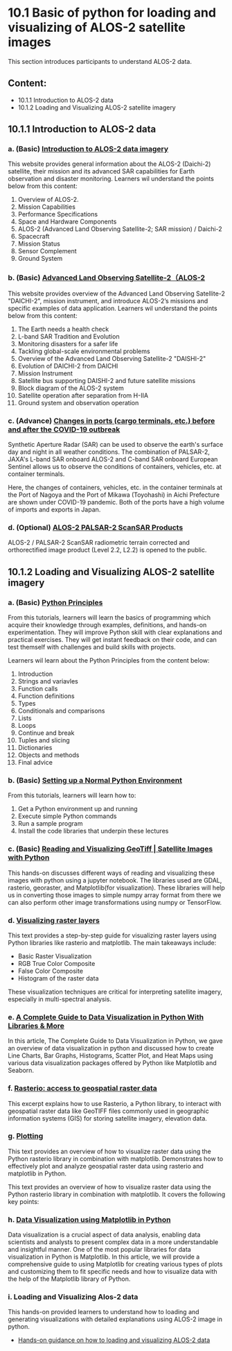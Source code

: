 # 10.1 Basic of python for loading and visualizing of ALOS-2 satellite images
This section introduces participants to understand ALOS-2 data.

## Content:
- 10.1.1 Introduction to ALOS-2 data
- 10.1.2 Loading and Visualizing ALOS-2 satellite imagery

## 10.1.1 Introduction to ALOS-2 data
### a. (Basic) [Introduction to ALOS-2 data imagery](https://www.eoportal.org/satellite-missions/alos-2#alos-2-advanced-land-observing-satellite-2-sar-mission--daichi-2)

This website provides general information about the ALOS-2 (Daichi-2) satellite, their mission and its advanced SAR capabilities for Earth observation and disaster monitoring.
Learners wil understand the points below from this content:
1. Overview of ALOS-2.
2. Mission Capabilities
3. Performance Specifications
4. Space and Hardware Components
5. ALOS-2 (Advanced Land Observing Satellite-2; SAR mission) / Daichi-2
6. Spacecraft
7. Mission Status
8. Sensor Complement 
9. Ground System

### b. (Basic) [Advanced Land Observing Satellite-2（ALOS-2](https://global.jaxa.jp/projects/sat/alos2/pdf/daichi2_e.pdf)

This website provides overview of the Advanced Land Observing Satellite-2 "DAICHI-2", mission instrument, and introduce ALOS-2’s missions and specific examples of data application.
Learners wil understand the points below from this content:
1. The Earth needs a health check
2. L-band SAR Tradition and Evolution
3. Monitoring disasters for a safer life
4. Tackling global-scale environmental problems
5. Overview of the Advanced Land Observing Satellite-2 "DAISHI-2"
6. Evolution of DAICHI-2 from DAICHI
7. Mission Instrument
8. Satellite bus supporting DAISHI-2 and future satellite missions
9. Block diagram of the ALOS-2 system
10. Satellite operation after separation from H-IIA
11. Ground system and observation operation


### c. (Advance) [Changes in ports (cargo terminals, etc.) before and after the COVID-19 outbreak](https://earth.jaxa.jp/covid19/industry/index.html)

Synthetic Aperture Radar (SAR) can be used to observe the earth's surface day and night in all weather conditions. The combination of PALSAR-2, JAXA's L-band SAR onboard ALOS-2 and C-band SAR onboard European Sentinel allows us to observe the conditions of containers, vehicles, etc. at container terminals. 

Here, the changes of containers, vehicles, etc. in the container terminals at the Port of Nagoya and the Port of Mikawa (Toyohashi) in Aichi Prefecture are shown under COVID-19 pandemic. Both of the ports have a high volume of imports and exports in Japan.

### d. (Optional) [ALOS-2 PALSAR-2 ScanSAR Products](https://www.eorc.jaxa.jp/ALOS/en/dataset/palsar2_l22_e.htm)
ALOS-2 / PALSAR-2 ScanSAR radiometric terrain corrected and orthorectified image product (Level 2.2, L2.2) is opened to the public.


## 10.1.2 Loading and Visualizing ALOS-2 satellite imagery

### a. (Basic) [Python Principles](http://pythonprinciples.com/)

From this tutorials, learners will learn the basics of programming which acquire their knowledge through examples, definitions, and hands-on experimentation. They will improve Python skill with clear explanations and practical exercises. They will get instant feedback on their code, and can test themself with challenges and build skills with projects.

Learners wil learn about the Python Principles from the content below:
1. Introduction
2. Strings and variavles
3. Function calls
4. Function definitions
5. Types
6. Conditionals and comparisons
7. Lists
8. Loops
9. Continue and break
10. Tuples and slicing
11. Dictionaries
12. Objects and methods
13. Final advice

### b. (Basic) [Setting up a Normal Python Environment](https://pygis.io/docs/b_getting_started.html#overview)

From this tutorials, learners will learn how to:
1. Get a Python environment up and running
2. Execute simple Python commands
3. Run a sample program
4. Install the code libraries that underpin these lectures

### c. (Basic) [Reading and Visualizing GeoTiff | Satellite Images with Python](https://towardsdatascience.com/reading-and-visualizing-geotiff-images-with-python-8dcca7a74510)

This hands-on discusses different ways of reading and visualizing these images with python using a jupyter notebook. The libraries used are GDAL, rasterio, georaster, and Matplotlib(for visualization). These libraries will help us in converting those images to simple numpy array format from there we can also perform other image transformations using numpy or TensorFlow.

### d. [Visualizing raster layers](https://automating-gis-processes.github.io/CSC/notebooks/L5/plotting-raster.html#Basic-plotting)

This text provides a step-by-step guide for visualizing raster layers using Python libraries like rasterio and matplotlib. The main takeaways include:
- Basic Raster Visualization 
- RGB True Color Composite
- False Color Composite
- Histogram of the raster data

These visualization techniques are critical for interpreting satellite imagery, especially in multi-spectral analysis.

### e. [A Complete Guide to Data Visualization in Python With Libraries & More](https://www.simplilearn.com/tutorials/python-tutorial/data-visualization-in-python)

In this article, The Complete Guide to Data Visualization in Python, we gave an overview of  data visualization in python and discussed how to create Line Charts, Bar Graphs, Histograms, Scatter Plot, and Heat Maps using various data visualization packages offered by Python like Matplotlib and Seaborn. 

### f. [Rasterio: access to geospatial raster data](https://rasterio.readthedocs.io/en/stable/)

This excerpt explains how to use Rasterio, a Python library, to interact with geospatial raster data like GeoTIFF files commonly used in geographic information systems (GIS) for storing satellite imagery, elevation data.

### g. [Plotting](https://rasterio.readthedocs.io/en/stable/topics/plotting.html)

This text provides an overview of how to visualize raster data using the Python rasterio library in combination with matplotlib. Demonstrates how to effectively plot and analyze geospatial raster data using rasterio and matplotlib in Python.

This text provides an overview of how to visualize raster data using the Python rasterio library in combination with matplotlib. It covers the following key points:

### h. [Data Visualization using Matplotlib in Python](https://www.geeksforgeeks.org/data-visualization-using-matplotlib/)

Data visualization is a crucial aspect of data analysis, enabling data scientists and analysts to present complex data in a more understandable and insightful manner. One of the most popular libraries for data visualization in Python is Matplotlib. In this article, we will provide a comprehensive guide to using Matplotlib for creating various types of plots and customizing them to fit specific needs and how to visualize data with the help of the Matplotlib library of Python.

### i. Loading and Visualizing Alos-2 data

This hands-on provided learners to understand how to loading and generating visualizations with detailed explanations using ALOS-2 image in python.

- [Hands-on guidance on how to loading and visualizing ALOS-2 data](code/10.1.Loading-and-Visualizing_Alos-2.ipynb)